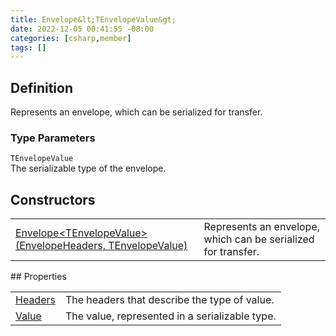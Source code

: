 ```yaml
---
title: Envelope&lt;TEnvelopeValue&gt;
date: 2022-12-05 00:41:55 -08:00
categories: [csharp,member]
tags: []
---
```


## Definition

Represents an envelope, which can be serialized for transfer.

### Type Parameters
`TEnvelopeValue`<br />The serializable type of the envelope.
## Constructors
<table><tr><td><!--/posts/csharp.member.entitydb.common.envelopes.envelope`1-.ctor#.../--><a href='#'>Envelope&lt;TEnvelopeValue&gt;(EnvelopeHeaders, TEnvelopeValue)</a></td><td>
Represents an envelope, which can be serialized for transfer.
</td></tr></table>
## Properties
<table><tr><td><!--/posts/csharp.member.entitydb.common.envelopes.envelope`1.headers/--><a href='#'>Headers</a></td><td>The headers that describe the type of value.</td></tr><tr><td><!--/posts/csharp.member.entitydb.common.envelopes.envelope`1.value/--><a href='#'>Value</a></td><td>The value, represented in a serializable type.</td></tr></table>
